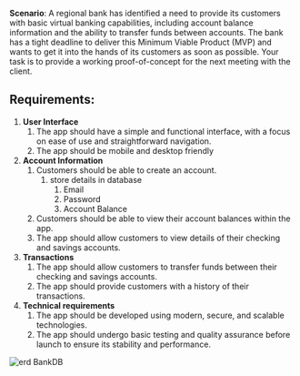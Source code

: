 **Scenario**: A regional bank has identified a need to provide its customers with basic
virtual banking capabilities, including account balance information and the ability
to transfer funds between accounts. The bank has a tight deadline to deliver this
Minimum Viable Product (MVP) and wants to get it into the hands of its customers
as soon as possible. Your task is to provide a working proof-of-concept for the next
meeting with the client.

## Requirements:

1. **User Interface** 
    1. The app should have a simple and functional interface, with a focus on
    ease of use and straightforward navigation.
    2. The app should be mobile and desktop friendly
2. **Account Information**
    1. Customers should be able to create an account.
        1. store details in database
            1. Email
            2. Password
            3. Account Balance
    2. Customers should be able to view their account balances within the
    app.
    3. The app should allow customers to view details of their checking and
    savings accounts.
3. **Transactions**
    1. The app should allow customers to transfer funds between their
    checking and savings accounts.
    2. The app should provide customers with a history of their transactions.
4. **Technical requirements**
    1. The app should be developed using modern, secure, and scalable
    technologies.
    2. The app should undergo basic testing and quality assurance before
    launch to ensure its stability and performance.
    
![erd BankDB](https://user-images.githubusercontent.com/60005842/222983737-055a0596-b979-421b-903d-d1273311d7d7.png)
